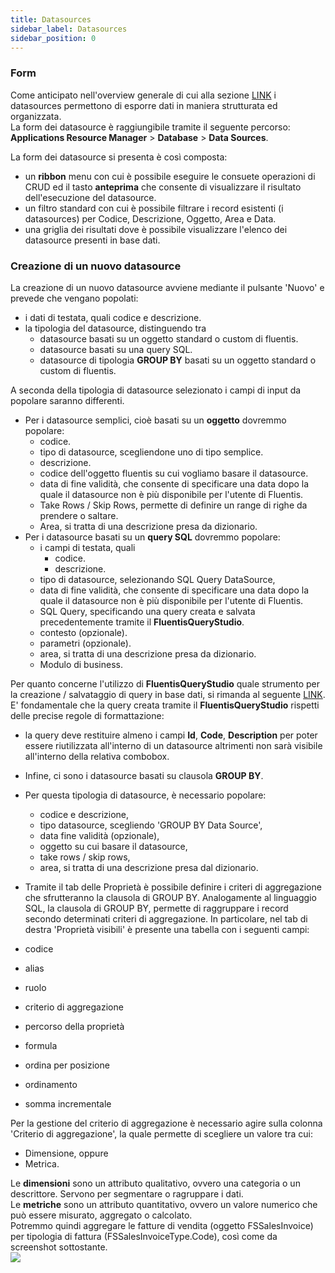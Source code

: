 ```yaml
---
title: Datasources
sidebar_label: Datasources
sidebar_position: 0
---
```


### Form
Come anticipato nell'overview generale di cui alla sezione [LINK](docs/applications/database/database-intro.md) i datasources permettono di esporre dati in maniera strutturata ed organizzata.  
La form dei datasource è raggiungibile tramite il seguente percorso: **Applications Resource Manager** > **Database** > **Data Sources**.  

La form dei datasource si presenta è così composta:
* un **ribbon** menu con cui è possibile eseguire le consuete operazioni di CRUD ed il tasto **anteprima** che consente di visualizzare il risultato dell'esecuzione del datasource.
* un filtro standard con cui è possibile filtrare i record esistenti (i datasources) per Codice, Descrizione, Oggetto, Area e Data.  
* una griglia dei risultati dove è possibile visualizzare l'elenco dei datasource presenti in base dati.  

### Creazione di un nuovo datasource

La creazione di un nuovo datasource avviene mediante il pulsante 'Nuovo' e prevede che vengano popolati:
* i dati di testata, quali codice e descrizione.
* la tipologia del datasource, distinguendo tra
  * datasource basati su un oggetto standard o custom di fluentis.
  * datasource basati su una query SQL.
  * datasource di tipologia **GROUP BY** basati su un oggetto standard o custom di fluentis.

A seconda della tipologia di datasource selezionato i campi di input da popolare saranno differenti.   

* Per i datasource semplici, cioè basati su un **oggetto** dovremmo popolare:
  * codice.
  * tipo di datasource, scegliendone uno di tipo semplice.
  * descrizione.
  * codice dell'oggetto fluentis su cui vogliamo basare il datasource.
  * data di fine validità, che consente di specificare una data dopo la quale il datasource non è più disponibile per l'utente di Fluentis.
  * Take Rows / Skip Rows, permette di definire un range di righe da prendere o saltare.
  * Area, si tratta di una descrizione presa da dizionario.
* Per i datasource basati su un **query SQL** dovremmo popolare:
  * i campi di testata, quali
    * codice.
    * descrizione.
  * tipo di datasource, selezionando SQL Query DataSource,
  * data di fine validità, che consente di specificare una data dopo la quale il datasource non è più disponibile per l'utente di Fluentis.
  * SQL Query, specificando una query creata e salvata precedentemente tramite il **FluentisQueryStudio**.   
  * contesto (opzionale).
  * parametri (opzionale).
  * area, si tratta di una descrizione presa da dizionario.
  * Modulo di business.

Per quanto concerne l'utilizzo di **FluentisQueryStudio** quale strumento per la creazione / salvataggio di query in base dati, si rimanda al seguente [LINK](docs/applications/database/database-intro.md).   
E' fondamentale che la query creata tramite il **FluentisQueryStudio** rispetti delle precise regole di formattazione:
* la query deve restituire almeno i campi **Id**, **Code**, **Description** per poter essere riutilizzata all'interno di un datasource altrimenti non sarà visibile all'interno della relativa combobox.   
  
* Infine, ci sono i datasource basati su clausola **GROUP BY**.
* Per questa tipologia di datasource, è necessario popolare:
  * codice e descrizione,
  * tipo datasource, scegliendo 'GROUP BY Data Source',
  * data fine validità (opzionale),
  * oggetto su cui basare il datasource,
  * take rows / skip rows,
  * area, si tratta di una descrizione presa dal dizionario.

* Tramite il tab delle Proprietà è possibile definire i criteri di aggregazione che sfrutteranno la clausola di GROUP BY.
Analogamente al linguaggio SQL, la clausola di GROUP BY, permette di raggruppare i record secondo determinati criteri di aggregazione.
In particolare, nel tab di destra 'Proprietà visibili' è presente una tabella con i seguenti campi:
* codice
* alias
* ruolo
* criterio di aggregazione
* percorso della proprietà
* formula
* ordina per posizione
* ordinamento
* somma incrementale

Per la gestione del criterio di aggregazione è necessario agire sulla colonna 'Criterio di aggregazione', la quale permette di scegliere un valore tra cui:
* Dimensione, oppure
* Metrica.

Le **dimensioni** sono un attributo qualitativo, ovvero una categoria o un descrittore. Servono per segmentare o ragruppare i dati.  
Le **metriche** sono un attributo quantitativo, ovvero un valore numerico che può essere misurato, aggregato o calcolato.  
Potremmo quindi aggregare le fatture di vendita (oggetto FSSalesInvoice) per tipologia di fattura (FSSalesInvoiceType.Code), così come da screenshot sottostante.  
![](/img/it-it/applications/database/20250529162809.png)


